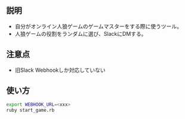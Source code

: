 ## 説明
- 自分がオンライン人狼ゲームのゲームマスターをする際に使うツール。
- 人狼ゲームの役割をランダムに選び、SlackにDMする。
## 注意点
- 旧Slack Webhookしか対応していない
## 使い方
```bash
export WEBHOOK_URL=<xxx>
ruby start_game.rb
```
